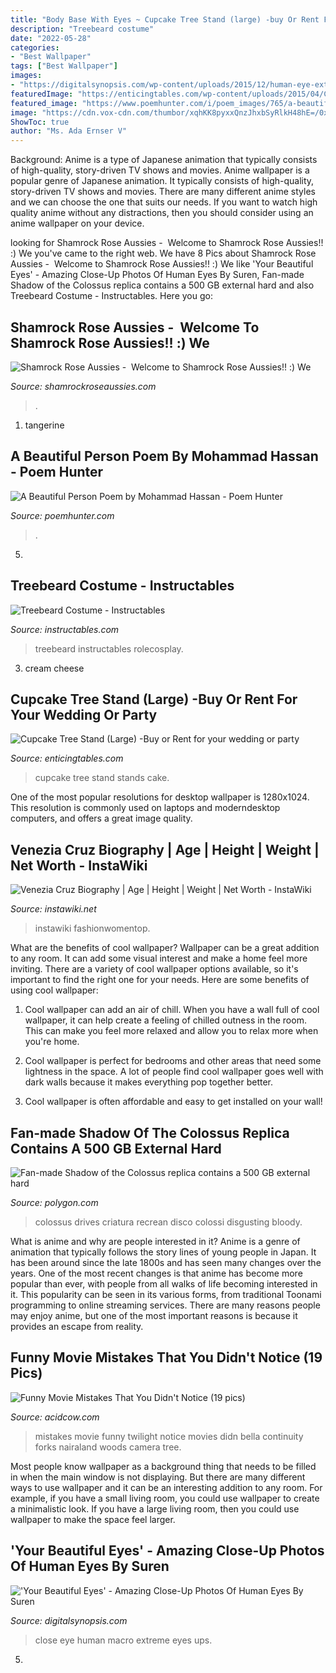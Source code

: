 ```yaml
---
title: "Body Base With Eyes ~ Cupcake Tree Stand (large) -buy Or Rent For Your Wedding Or Party"
description: "Treebeard costume"
date: "2022-05-28"
categories:
- "Best Wallpaper"
tags: ["Best Wallpaper"]
images:
- "https://digitalsynopsis.com/wp-content/uploads/2015/12/human-eye-extreme-close-ups-macro-photography-30.jpg"
featuredImage: "https://enticingtables.com/wp-content/uploads/2015/04/Cupcake-Tree-Large-12-cupcake-and-cake-stands.jpg"
featured_image: "https://www.poemhunter.com/i/poem_images/765/a-beautiful-person.jpg"
image: "https://cdn.vox-cdn.com/thumbor/xqhKK8pyxxQnzJhxbSyRlkH48hE=/0x32:600x370/1600x900/cdn.vox-cdn.com/uploads/chorus_image/image/6296333/shadow_of_the_colossus_hard_drive_16.0.jpg"
ShowToc: true
author: "Ms. Ada Ernser V"
---
```



Background: Anime is a type of Japanese animation that typically consists of high-quality, story-driven TV shows and movies.
Anime wallpaper is a popular genre of Japanese animation. It typically consists of high-quality, story-driven TV shows and movies. There are many different anime styles and we can choose the one that suits our needs. If you want to watch high quality anime without any distractions, then you should consider using an anime wallpaper on your device.

	

		
looking for Shamrock Rose Aussies - ﻿﻿﻿ Welcome to Shamrock Rose Aussies!! :) We you've came to the right web. We have 8 Pics about Shamrock Rose Aussies - ﻿﻿﻿ Welcome to Shamrock Rose Aussies!! :) We like &#039;Your Beautiful Eyes&#039; - Amazing Close-Up Photos Of Human Eyes By Suren, Fan-made Shadow of the Colossus replica contains a 500 GB external hard and also Treebeard Costume - Instructables. Here you go:
		
    
## Shamrock Rose Aussies - ﻿﻿﻿ Welcome To Shamrock Rose Aussies!! :) We

<img loading=lazy src="http://shamrockroseaussies.com/yahoo_site_admin/assets/images/DSC_0816.124231846_std.JPG" onerror="this.onerror=null;this.src='https://tse1.mm.bing.net/th?id=OIP.eumoOUcm0tAD2GTG-1FVgAHaE5&amp;pid=15.1';" alt="Shamrock Rose Aussies - ﻿﻿﻿ Welcome to Shamrock Rose Aussies!! :) We">

_Source: shamrockroseaussies.com_

>. 

	

1. tangerine 

    
## A Beautiful Person Poem By Mohammad Hassan - Poem Hunter

<img loading=lazy src="https://www.poemhunter.com/i/poem_images/765/a-beautiful-person.jpg" onerror="this.onerror=null;this.src='https://tse3.mm.bing.net/th?id=OIP.RFLe-d90cL9Keod4DH93PgHaKj&amp;pid=15.1';" alt="A Beautiful Person Poem by Mohammad Hassan - Poem Hunter">

_Source: poemhunter.com_

>. 

	

5.

    
## Treebeard Costume - Instructables

<img loading=lazy src="https://content.instructables.com/ORIG/F48/28QW/HN825WK4/F4828QWHN825WK4.jpg?auto=webp&amp;frame=1" onerror="this.onerror=null;this.src='https://tse4.mm.bing.net/th?id=OIP.bTkBQUz2QNkBxAn66b4mAQHaLH&amp;pid=15.1';" alt="Treebeard Costume - Instructables">

_Source: instructables.com_

>treebeard instructables rolecosplay. 

	

3. cream cheese 

    
## Cupcake Tree Stand (Large) -Buy Or Rent For Your Wedding Or Party

<img loading=lazy src="https://enticingtables.com/wp-content/uploads/2015/04/Cupcake-Tree-Large-12-cupcake-and-cake-stands.jpg" onerror="this.onerror=null;this.src='https://tse3.mm.bing.net/th?id=OIP.VSanlS6UjTjsi_gZmXtlCQHaLH&amp;pid=15.1';" alt="Cupcake Tree Stand (Large) -Buy or Rent for your wedding or party">

_Source: enticingtables.com_

>cupcake tree stand stands cake. 

	

One of the most popular resolutions for desktop wallpaper is 1280x1024. This resolution is commonly used on laptops and moderndesktop computers, and offers a great image quality.

    
## Venezia Cruz Biography | Age | Height | Weight | Net Worth - InstaWiki

<img loading=lazy src="https://instawiki.net/wp-content/uploads/2021/01/8c6867bd8f464692866c48d586cb8521-768x944.jpg" onerror="this.onerror=null;this.src='https://tse3.mm.bing.net/th?id=OIP.4_I12JUVP0AUJaP2u91kfAHaJG&amp;pid=15.1';" alt="Venezia Cruz Biography | Age | Height | Weight | Net Worth - InstaWiki">

_Source: instawiki.net_

>instawiki fashionwomentop. 

	

What are the benefits of cool wallpaper?
Wallpaper can be a great addition to any room. It can add some visual interest and make a home feel more inviting. There are a variety of cool wallpaper options available, so it's important to find the right one for your needs. Here are some benefits of using cool wallpaper: 
1. Cool wallpaper can add an air of chill. When you have a wall full of cool wallpaper, it can help create a feeling of chilled outness in the room. This can make you feel more relaxed and allow you to relax more when you're home. 

2. Cool wallpaper is perfect for bedrooms and other areas that need some lightness in the space. A lot of people find cool wallpaper goes well with dark walls because it makes everything pop together better. 

3. Cool wallpaper is often affordable and easy to get installed on your wall!

    
## Fan-made Shadow Of The Colossus Replica Contains A 500 GB External Hard

<img loading=lazy src="https://cdn.vox-cdn.com/thumbor/xqhKK8pyxxQnzJhxbSyRlkH48hE=/0x32:600x370/1600x900/cdn.vox-cdn.com/uploads/chorus_image/image/6296333/shadow_of_the_colossus_hard_drive_16.0.jpg" onerror="this.onerror=null;this.src='https://tse1.mm.bing.net/th?id=OIP.ypUw3xPweghI_Gi8c6nu5wHaEK&amp;pid=15.1';" alt="Fan-made Shadow of the Colossus replica contains a 500 GB external hard">

_Source: polygon.com_

>colossus drives criatura recrean disco colossi disgusting bloody. 

	

What is anime and why are people interested in it?
Anime is a genre of animation that typically follows the story lines of young people in Japan. It has been around since the late 1800s and has seen many changes over the years. One of the most recent changes is that anime has become more popular than ever, with people from all walks of life becoming interested in it. This popularity can be seen in its various forms, from traditional Toonami programming to online streaming services. There are many reasons people may enjoy anime, but one of the most important reasons is because it provides an escape from reality.

    
## Funny Movie Mistakes That You Didn&#039;t Notice (19 Pics)

<img loading=lazy src="https://cdn.acidcow.com/pics/20140730/Interesting_and_funny_goof_ups_10.jpg" onerror="this.onerror=null;this.src='https://tse1.mm.bing.net/th?id=OIP.0mTBusUDCtcjRUsOonNU1QHaMm&amp;pid=15.1';" alt="Funny Movie Mistakes That You Didn&#039;t Notice (19 pics)">

_Source: acidcow.com_

>mistakes movie funny twilight notice movies didn bella continuity forks nairaland woods camera tree. 

	

Most people know wallpaper as a background thing that needs to be filled in when the main window is not displaying. But there are many different ways to use wallpaper and it can be an interesting addition to any room. For example, if you have a small living room, you could use wallpaper to create a minimalistic look. If you have a large living room, then you could use wallpaper to make the space feel larger.

    
## &#039;Your Beautiful Eyes&#039; - Amazing Close-Up Photos Of Human Eyes By Suren

<img loading=lazy src="https://digitalsynopsis.com/wp-content/uploads/2015/12/human-eye-extreme-close-ups-macro-photography-30.jpg" onerror="this.onerror=null;this.src='https://tse4.mm.bing.net/th?id=OIP.cuK4Wul97HfU8_XZVjkX-gHaKO&amp;pid=15.1';" alt="&#039;Your Beautiful Eyes&#039; - Amazing Close-Up Photos Of Human Eyes By Suren">

_Source: digitalsynopsis.com_

>close eye human macro extreme eyes ups. 

	

5.

